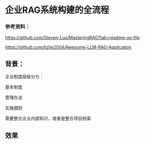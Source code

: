 # 企业RAG系统构建的全流程

### 参考资料：

https://github.com/Steven-Luo/MasteringRAG?tab=readme-ov-file

https://github.com/lizhe2004/Awesome-LLM-RAG-Application

## 背景：

企业制度层级分为：

基本制度

管理办法

实施细则

需要整合企业内部知识，或者是整合项目档案

## 效果
